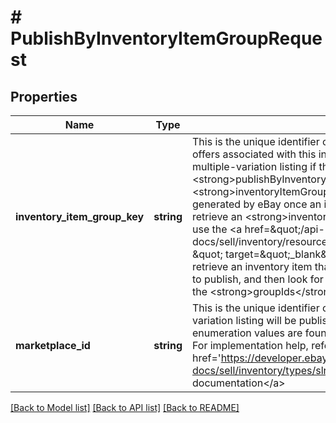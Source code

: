 # # PublishByInventoryItemGroupRequest

## Properties

Name | Type | Description | Notes
------------ | ------------- | ------------- | -------------
**inventory_item_group_key** | **string** | This is the unique identifier of the inventory item group. All unpublished offers associated with this inventory item group will be published as a multiple-variation listing if the &lt;strong&gt;publishByInventoryItemGroup&lt;/strong&gt; call is successful. The &lt;strong&gt;inventoryItemGroupKey&lt;/strong&gt; identifier is automatically generated by eBay once an inventory item group is created.&lt;br&gt;&lt;br&gt;To retrieve an &lt;strong&gt;inventoryItemGroupKey&lt;/strong&gt; value, you can use the &lt;a href&#x3D;\&quot;/api-docs/sell/inventory/resources/inventory_item/methods/getInventoryItem \&quot; target&#x3D;\&quot;_blank\&quot;&gt;getInventoryItem&lt;/a&gt; method to retrieve an inventory item that is known to be in the inventory item group to publish, and then look for the inventory item group identifier under the &lt;strong&gt;groupIds&lt;/strong&gt; container in the response of that call. | [optional]
**marketplace_id** | **string** | This is the unique identifier of the eBay site on which the multiple-variation listing will be published. The &lt;strong&gt;marketplaceId&lt;/strong&gt; enumeration values are found in &lt;strong&gt;MarketplaceEnum&lt;/strong&gt;. For implementation help, refer to &lt;a href&#x3D;&#39;https://developer.ebay.com/api-docs/sell/inventory/types/slr:MarketplaceEnum&#39;&gt;eBay API documentation&lt;/a&gt; | [optional]

[[Back to Model list]](../../README.md#models) [[Back to API list]](../../README.md#endpoints) [[Back to README]](../../README.md)
